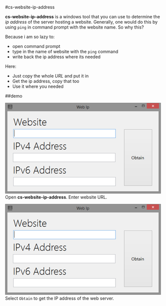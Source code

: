 #cs-website-ip-address

**cs-website-ip-address** is a windows tool that you can use to determine the *ip address*
of the server hosting a website. Generally, one would do this by using `ping` in command
prompt with the website name. So why this?

Because i am so lazy to:
- open command prompt
- type in the name of website with the `ping` command
- write back the ip address where its needed

Here:
- Just copy the whole *URL* and put it in
- Get the ip address, copy that too
- Use it where you needed


##demo

<img src="/assets/img/0.png"><br/>
Open **cs-website-ip-address**. Enter website URL.

<img src="/assets/img/0.png"><br/>
Select `Obtain` to get the IP address of the web server.
